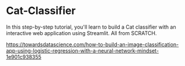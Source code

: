 # Cat-Classifier
In this step-by-step tutorial, you'll learn to build a Cat classifier with an interactive web application using Streamlit. All from SCRATCH.

https://towardsdatascience.com/how-to-build-an-image-classification-app-using-logistic-regression-with-a-neural-network-mindset-1e901c938355
